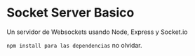 # Socket Server Basico

Un servidor de Websockets usando Node, Express y Socket.io

`npm install para las dependencias` no olvidar.
